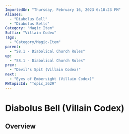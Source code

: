 ```yaml
---
ImportedOn: "Thursday, February 16, 2023 6:10:23 PM"
Aliases:
  - "Diabolus Bell"
  - "Diabolus Bells"
Category: "Magic Item"
Suffix: "Villain Codex"
Tags:
  - "Category/Magic-Item"
parent:
  - "S8.1 - Diabolical Church Rules"
up:
  - "S8.1 - Diabolical Church Rules"
prev:
  - "Devil's Spit (Villain Codex)"
next:
  - "Eyes of Embersight (Villain Codex)"
RWtopicId: "Topic_3629"
---
```

# Diabolus Bell (Villain Codex)
## Overview
